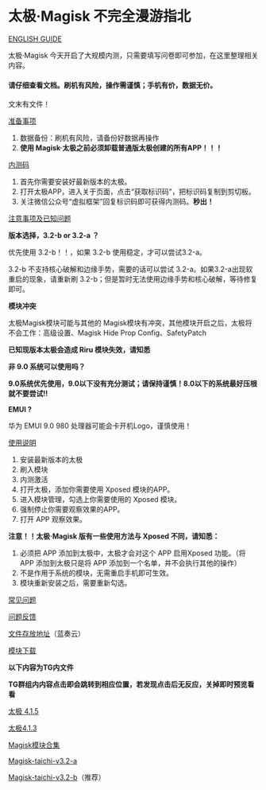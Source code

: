 # 太极·Magisk 不完全漫游指北

[ENGLISH GUIDE](https://github.com/hh2333/EXposed-Guide/blob/master/ENGLISH%20GUIDE.md)

太极·Magisk 今天开启了大规模内测，只需要填写问卷即可参加，在这里整理相关内容。

#### 请仔细查看文档。刷机有风险，操作需谨慎；手机有价，数据无价。

文末有文件！

[准备事项](https://github.com/tiann/EXposed/wiki/%E5%87%86%E5%A4%87%E4%BA%8B%E9%A1%B9)

1. 数据备份：刷机有风险，请备份好数据再操作
2. **使用 Magisk·太极之前必须卸载普通版太极创建的所有APP！！！**

[内测码](https://github.com/tiann/EXposed/wiki/%E5%86%85%E6%B5%8B%E7%A0%81%E5%8F%91%E6%94%BE)

1. 首先你需要安装好最新版本的太极。
2. 打开太极APP，进入关于页面，点击“获取标识码”，把标识码复制到剪切板。
3. 关注微信公众号“虚拟框架”回复标识码即可获得内测码。**秒出！**

[注意事项及已知问题](https://github.com/tiann/EXposed/wiki/%E6%B3%A8%E6%84%8F%E4%BA%8B%E9%A1%B9%E5%92%8C%E5%B7%B2%E7%9F%A5%E9%97%AE%E9%A2%98)

**版本选择，3.2-b or 3.2-a ？**

优先使用 3.2-b！！，如果 3.2-b 使用稳定，才可以尝试3.2-a。

3.2-b 不支持核心破解和边缘手势，需要的话可以尝试 3.2-a。如果3.2-a出现软重启的现象，请重新刷 3.2-b；但是暂时无法使用边缘手势和核心破解，等待修复即可。

**模块冲突**

太极Magisk模块可能与其他的 Magisk模块有冲突，其他模块开启之后，太极将不会工作：高级设置、Magisk Hide Prop Config、SafetyPatch

**已知现版本太极会造成 Riru 模块失效，请知悉**

**非 9.0 系统可以使用吗？**

**9.0系统优先使用，9.0以下没有充分测试；请保持谨慎！8.0以下的系统最好压根就不要尝试!!**

**EMUI ?**

华为 EMUI 9.0 980 处理器可能会卡开机Logo，谨慎使用！

[使用说明](https://github.com/tiann/EXposed/wiki/%E5%A6%82%E4%BD%95%E4%BD%BF%E7%94%A8)

1. 安装最新版本的太极
2. 刷入模块
3. 内测激活
4. 打开太极，添加你需要使用 Xposed 模块的APP。
5. 进入模块管理，勾选上你需要使用的 Xposed 模块。
6. 强制停止你需要观察效果的APP。
7. 打开 APP 观察效果。

**注意！！太极·Magisk 版有一些使用方法与 Xposed 不同，请知悉：**

1. 必须把 APP 添加到太极中，太极才会对这个 APP 启用Xposed 功能。（将 APP 添加到太极只是将 APP 添加到一个名单，并不会执行其他的操作）
2. 不是作用于系统的模块，无需重启手机即可生效。
3. 模块重新安装之后，需要重新勾选。

[常见问题](https://github.com/tiann/EXposed/wiki/%E5%B8%B8%E8%A7%81%E9%97%AE%E9%A2%98)

[问题反馈](https://github.com/tiann/EXposed/issues)

[文件存放地址](https://www.lanzous.com/b567813)（蓝奏云）

[模块下载](http://43.245.220.89/plugin.json)

**以下内容为TG内文件**

**TG群组内内容点击即会跳转到相应位置，若发现点击后无反应，关掉即时预览看看**

[太极 4.1.5](https://t.me/vxp_group/101030)

[太极4.1.3](https://t.me/vxp_group/96509)

[Magisk模块合集](https://t.me/vxp_group/96625)

[Magisk-taichi-v3.2-a](https://t.me/vxp_group/97013)

[Magisk-taichi-v3.2-b](https://t.me/vxp_group/97014)（推荐）


